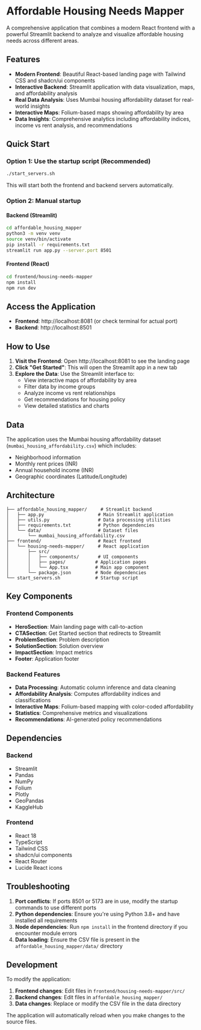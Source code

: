 # Affordable Housing Needs Mapper

A comprehensive application that combines a modern React frontend with a powerful Streamlit backend to analyze and visualize affordable housing needs across different areas.

## Features

- **Modern Frontend**: Beautiful React-based landing page with Tailwind CSS and shadcn/ui components
- **Interactive Backend**: Streamlit application with data visualization, maps, and affordability analysis
- **Real Data Analysis**: Uses Mumbai housing affordability dataset for real-world insights
- **Interactive Maps**: Folium-based maps showing affordability by area
- **Data Insights**: Comprehensive analytics including affordability indices, income vs rent analysis, and recommendations

## Quick Start

### Option 1: Use the startup script (Recommended)

```bash
./start_servers.sh
```

This will start both the frontend and backend servers automatically.

### Option 2: Manual startup

#### Backend (Streamlit)
```bash
cd affordable_housing_mapper
python3 -m venv venv
source venv/bin/activate
pip install -r requirements.txt
streamlit run app.py --server.port 8501
```

#### Frontend (React)
```bash
cd frontend/housing-needs-mapper
npm install
npm run dev
```

## Access the Application

- **Frontend**: http://localhost:8081 (or check terminal for actual port)
- **Backend**: http://localhost:8501

## How to Use

1. **Visit the Frontend**: Open http://localhost:8081 to see the landing page
2. **Click "Get Started"**: This will open the Streamlit app in a new tab
3. **Explore the Data**: Use the Streamlit interface to:
   - View interactive maps of affordability by area
   - Filter data by income groups
   - Analyze income vs rent relationships
   - Get recommendations for housing policy
   - View detailed statistics and charts

## Data

The application uses the Mumbai housing affordability dataset (`mumbai_housing_affordability.csv`) which includes:
- Neighborhood information
- Monthly rent prices (INR)
- Annual household income (INR)
- Geographic coordinates (Latitude/Longitude)

## Architecture

```
├── affordable_housing_mapper/     # Streamlit backend
│   ├── app.py                    # Main Streamlit application
│   ├── utils.py                  # Data processing utilities
│   ├── requirements.txt          # Python dependencies
│   └── data/                     # Dataset files
│       └── mumbai_housing_affordability.csv
├── frontend/                     # React frontend
│   └── housing-needs-mapper/     # React application
│       ├── src/
│       │   ├── components/       # UI components
│       │   ├── pages/           # Application pages
│       │   └── App.tsx          # Main app component
│       └── package.json         # Node dependencies
└── start_servers.sh             # Startup script
```

## Key Components

### Frontend Components
- **HeroSection**: Main landing page with call-to-action
- **CTASection**: Get Started section that redirects to Streamlit
- **ProblemSection**: Problem description
- **SolutionSection**: Solution overview
- **ImpactSection**: Impact metrics
- **Footer**: Application footer

### Backend Features
- **Data Processing**: Automatic column inference and data cleaning
- **Affordability Analysis**: Computes affordability indices and classifications
- **Interactive Maps**: Folium-based mapping with color-coded affordability
- **Statistics**: Comprehensive metrics and visualizations
- **Recommendations**: AI-generated policy recommendations

## Dependencies

### Backend
- Streamlit
- Pandas
- NumPy
- Folium
- Plotly
- GeoPandas
- KaggleHub

### Frontend
- React 18
- TypeScript
- Tailwind CSS
- shadcn/ui components
- React Router
- Lucide React icons

## Troubleshooting

1. **Port conflicts**: If ports 8501 or 5173 are in use, modify the startup commands to use different ports
2. **Python dependencies**: Ensure you're using Python 3.8+ and have installed all requirements
3. **Node dependencies**: Run `npm install` in the frontend directory if you encounter module errors
4. **Data loading**: Ensure the CSV file is present in the `affordable_housing_mapper/data/` directory

## Development

To modify the application:

1. **Frontend changes**: Edit files in `frontend/housing-needs-mapper/src/`
2. **Backend changes**: Edit files in `affordable_housing_mapper/`
3. **Data changes**: Replace or modify the CSV file in the data directory

The application will automatically reload when you make changes to the source files.